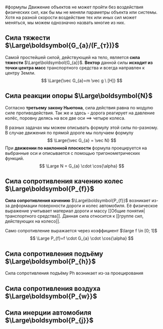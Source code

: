 #формулы 
Движение объектов не может пройти без воздействия физических сил, как бы мы не меняли параметры объекта или системы. Хотя на разной скорости воздействие тех или иных сил может меняться, мы можем однозначно назвать многие из них.

## Сила тяжести $\Large\boldsymbol{G_{a}/(F_{т})}$
Самой простейшей силой, действующей на тело, является **сила тяжести** $\Large\boldsymbol{G_{a}}$. **Вектор** данной силы **исходит из точки центра масс** транспортного средства и всегда направлен к центру Земли.
$$
\Large{\vec G_{a}=m \vec g \ [Н]}
$$
## Сила реакции опоры $\Large\boldsymbol{N}$
Согласно **третьему закону Ньютона**, сила действия равна по модулю силе противодействия. Так же и здесь - дорога реагирует на давление колёс, поровну делясь на все две оси $\implies$ четыре колеса.

В разных задачах мы можем описывать формулу этой силы по-разному. В случае движения по прямой дороге мы получаем формулу
$$
\Large{\vec G_{a} = \vec N}
$$
При **движении по наклонной плоскости** формула проецируется на выбранные оси и описывается с помощью тригонометрических функций.
$$
\Large N = G_{a} \cdot \cos{\alpha}
$$
## Сила сопротивления качению колес $\Large\boldsymbol{P_{f}}$
**Сила сопротивления качению** $\Large\boldsymbol{P_{f}}$ возникает из-за деформации поверхности дороги и колес автомобиля. Её физическое выражение учитывает материал дороги и массу [[Общие понятия|транспортного средства]]. Данная сила относится к [[группе сил, действующих на колесо]].

Само сопротивление выражается через коэффициент $\large f \in [0; 1]$ 
$$
\Large P_{f}=f \cdot G_{a} \cdot \cos{\alpha}
$$
## Сила сопротивления подъёму $\Large\boldsymbol{P_{h}}$
Сила сопротивления подъёму Ph возникает из-за проецирования

## Сила сопротивления воздуха $\Large\boldsymbol{P_{w}}$


## Сила инерции автомобиля $\Large\boldsymbol{P_{j}}$

